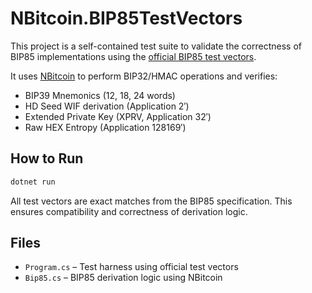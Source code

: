 # NBitcoin.BIP85TestVectors

This project is a self-contained test suite to validate the correctness of BIP85 implementations using the [official BIP85 test vectors](https://github.com/bitcoin/bips/blob/master/bip-0085.mediawiki#test-vectors).

It uses [NBitcoin](https://github.com/MetacoSA/NBitcoin) to perform BIP32/HMAC operations and verifies:
- BIP39 Mnemonics (12, 18, 24 words)
- HD Seed WIF derivation (Application 2′)
- Extended Private Key (XPRV, Application 32′)
- Raw HEX Entropy (Application 128169′)

## How to Run

```bash
dotnet run
```

All test vectors are exact matches from the BIP85 specification. This ensures compatibility and correctness of derivation logic.

## Files

- `Program.cs` – Test harness using official test vectors
- `Bip85.cs` – BIP85 derivation logic using NBitcoin
